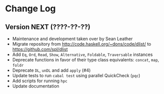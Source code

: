 
Change Log
==========

Version NEXT (????-??-??)
-------------------------

* Maintenance and development taken over by Sean Leather
* Migrate repository from http://code.haskell.org/~dons/code/dlist/ to
  https://github.com/spl/dlist
* Add `Eq`, `Ord`, `Read`, `Show`, `Alternative`, `Foldable`, `Traversable`
  instances
* Deprecate functions in favor of their type class equivalents: `concat`, `map`,
  `foldr`
* Deprecate `DL`, `unDL` and add `apply` (#4)
* Update tests to run `cabal test` using parallel QuickCheck (`pqc`)
* Add scripts for running `hpc`
* Update documentation


